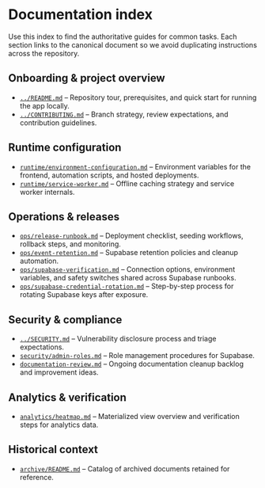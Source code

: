 # Documentation index

Use this index to find the authoritative guides for common tasks. Each section links to the canonical document so we avoid duplicating instructions across the repository.

## Onboarding & project overview
- [`../README.md`](../README.md) – Repository tour, prerequisites, and quick start for running the app locally.
- [`../CONTRIBUTING.md`](../CONTRIBUTING.md) – Branch strategy, review expectations, and contribution guidelines.

## Runtime configuration
- [`runtime/environment-configuration.md`](./runtime/environment-configuration.md) – Environment variables for the frontend, automation scripts, and hosted deployments.
- [`runtime/service-worker.md`](./runtime/service-worker.md) – Offline caching strategy and service worker internals.

## Operations & releases
- [`ops/release-runbook.md`](./ops/release-runbook.md) – Deployment checklist, seeding workflows, rollback steps, and monitoring.
- [`ops/event-retention.md`](./ops/event-retention.md) – Supabase retention policies and cleanup automation.
- [`ops/supabase-verification.md`](./ops/supabase-verification.md) – Connection options, environment variables, and safety switches shared across Supabase runbooks.
- [`ops/supabase-credential-rotation.md`](./ops/supabase-credential-rotation.md) – Step-by-step process for rotating Supabase keys after exposure.

## Security & compliance
- [`../SECURITY.md`](../SECURITY.md) – Vulnerability disclosure process and triage expectations.
- [`security/admin-roles.md`](./security/admin-roles.md) – Role management procedures for Supabase.
- [`documentation-review.md`](./documentation-review.md) – Ongoing documentation cleanup backlog and improvement ideas.

## Analytics & verification
- [`analytics/heatmap.md`](./analytics/heatmap.md) – Materialized view overview and verification steps for analytics data.

## Historical context
- [`archive/README.md`](./archive/README.md) – Catalog of archived documents retained for reference.
